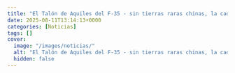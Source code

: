 ```yaml
---
title: "El Talón de Aquiles del F-35 - sin tierras raras chinas, la cadena de suministro militar de EEUU se tambalea"
date: 2025-08-11T13:14:13+0000
categories: [Noticias]
tags: []
cover:
  image: "/images/noticias/"
  alt: "El Talón de Aquiles del F-35 - sin tierras raras chinas, la cadena de suministro militar de EEUU se tambalea"
  hidden: false
---
```



